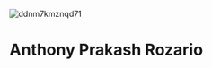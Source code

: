 ![ddnm7kmznqd71](https://github.com/user-attachments/assets/ad010987-6c4c-4315-bad5-c353953a3db2)

# Anthony Prakash Rozario
